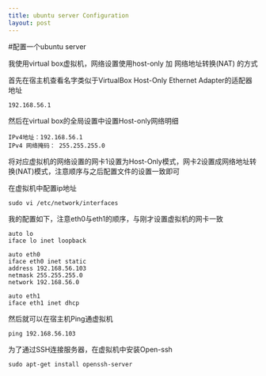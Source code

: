 ```yaml
---
title: ubuntu server Configuration
layout: post
---
```


#配置一个ubuntu server

我使用virtual box虚拟机，网络设置使用host-only 加 网络地址转换(NAT) 的方式

首先在宿主机查看名字类似于VirtualBox Host-Only Ethernet Adapter的适配器地址

    192.168.56.1
    
然后在virtual box的全局设置中设置Host-only网络明细

    IPv4地址：192.168.56.1
    IPv4 网络掩码： 255.255.255.0
    
将对应虚拟机的网络设置的网卡1设置为Host-Only模式，网卡2设置成网络地址转换(NAT)模式，注意顺序与之后配置文件的设置一致即可

在虚拟机中配置ip地址

    sudo vi /etc/network/interfaces
    
我的配置如下，注意eth0与eth1的顺序，与刚才设置虚拟机的网卡一致

    auto lo
    iface lo inet loopback
    
    auto eth0
    iface eth0 inet static
    address 192.168.56.103
    netmask 255.255.255.0
    network 192.168.56.0
    
    auto eth1
    iface eth1 inet dhcp

然后就可以在宿主机Ping通虚拟机
 
    ping 192.168.56.103

为了通过SSH连接服务器，在虚拟机中安装Open-ssh

    sudo apt-get install openssh-server